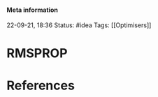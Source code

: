 #### Meta information
22-09-21, 18:36
Status: #idea
Tags: [[Optimisers]]





# RMSPROP







# References
